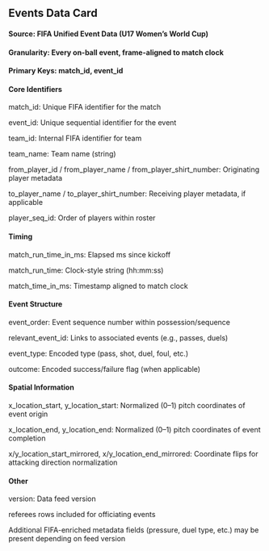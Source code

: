## Events Data Card
#### Source: FIFA Unified Event Data (U17 Women’s World Cup)
#### Granularity: Every on-ball event, frame-aligned to match clock
#### Primary Keys: match_id, event_id

#### Core Identifiers
  match_id: Unique FIFA identifier for the match
  
  event_id: Unique sequential identifier for the event
  
  team_id: Internal FIFA identifier for team
  
  team_name: Team name (string)
  
  from_player_id / from_player_name / from_player_shirt_number: Originating player metadata
  
  to_player_name / to_player_shirt_number: Receiving player metadata, if applicable
  
  player_seq_id: Order of players within roster
  
#### Timing
  match_run_time_in_ms: Elapsed ms since kickoff
  
  match_run_time: Clock-style string (hh:mm:ss)
  
  match_time_in_ms: Timestamp aligned to match clock
  
#### Event Structure
  event_order: Event sequence number within possession/sequence
  
  relevant_event_id: Links to associated events (e.g., passes, duels)
  
  event_type: Encoded type (pass, shot, duel, foul, etc.)
  
  outcome: Encoded success/failure flag (when applicable)
  
#### Spatial Information
  x_location_start, y_location_start: Normalized (0–1) pitch coordinates of event origin
  
  x_location_end, y_location_end: Normalized (0–1) pitch coordinates of event completion
  
  x/y_location_start_mirrored, x/y_location_end_mirrored: Coordinate flips for attacking direction normalization
  
#### Other
  version: Data feed version
  
  referees rows included for officiating events
  
Additional FIFA-enriched metadata fields (pressure, duel type, etc.) may be present depending on feed version
